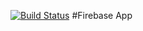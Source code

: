 [![Build Status](https://travis-ci.org/gitachyut/firebase-app.svg?branch=master)](https://travis-ci.org/gitachyut/firebase-app)
#Firebase App
